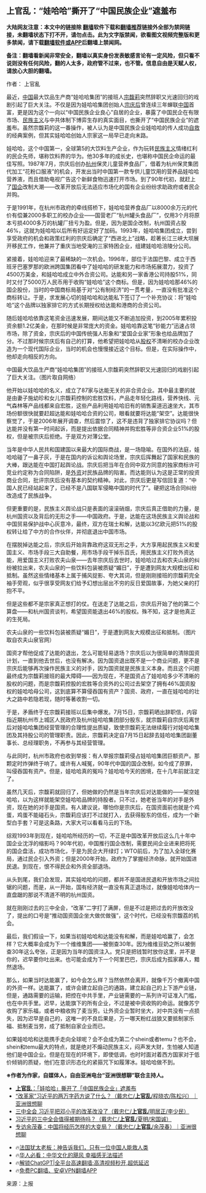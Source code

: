  <!-- 面包屑导航 --> <h2>上官乱：“娃哈哈”撕开了“中国民族企业”遮羞布</h2> <p class="notice"><b>大陆网友注意：本文中的链接除 <a href="https://github.com/bannedbook/fanqiang" >翻墙</a>软件下载和<a href="https://github.com/killgcd/justmysocks/blob/master/README.md">翻墙推荐</a>链接外全部为禁网链接，未翻墙状态下打不开，请勿点击。此为文字版禁闻，欲看图文视频完整版和更多禁闻，请下载<a href="https://github.com/bannedbook/fanqiang">翻墙软件或APP</a>后翻墙上禁闻网。</p><p>备注：翻墙看新闻非常安全，翻墙以真实身份发表敏感言论有一定风险，但只看不说则没有任何风险，翻的人太多，政府管不过来，也不管。信息自由是天赋人权，请放心大胆的翻墙。</b></p>  <div class="entry"> <p>作者： 上官亂</p> <p>最近，<span class='wp_keywordlink_affiliate'><a href="https://www.bannedbook.org/" title="中国" target="_blank">中国</a></span>最大饮品生产商“娃哈哈集团”的接班人<a href="https://www.bannedbook.org/bnews/tag/%e5%ae%97%e9%a6%a5%e8%8e%89/" class="st_tag internal_tag" rel="tag" title="标签 宗馥莉 下的日志">宗馥莉</a>突然辞职又光速回归的戏剧引起了巨大关注。不仅是因为娃哈哈集团创始人<a href="https://www.bannedbook.org/bnews/tag/%e5%ae%97%e5%ba%86%e5%90%8e/" class="st_tag internal_tag" rel="tag" title="标签 宗庆后 下的日志">宗庆后</a>曾连续三年蝉联<a href="https://www.bannedbook.org/bnews/tag/%E4%B8%AD%E5%9B%BD/" class="st_tag internal_tag" rel="tag" title="标签 中国 下的日志">中国</a>首富，更是因为这个一向以“中国民族企业良心”自居的企业，暴露了中国民企在有限市场、<span class='wp_keywordlink'><a href="https://www.bannedbook.org/forum11/topic333.html" title="禁片：民族主义和三座大山" target="_blank">民族主义</a></span>与中共体制下博弈生存的真实面目，也撕开了“中国民族企业”的遮羞布。虽然宗馥莉的这一番操作，被人认为是中国民族企业娃哈哈的传人成功<span class='wp_keywordlink'><a href="https://www.bannedbook.org/forum5/topic42.html" title="萨斯、诚信与自救" target="_blank">自救</a></span>的经典案例，但其实娃哈哈创始人宗家这一局早已走向末路。</p> <p>娃哈哈，这个中国第一，全球第5的大饮料生产企业，作为玩转<a href="https://www.bannedbook.org/bnews/tag/%E6%B0%91%E6%97%8F%E4%B8%BB%E4%B9%89/" class="st_tag internal_tag" rel="tag" title="标签 民族主义 下的日志">民族主义</a>情绪红利的民企先师，堪称饮料界的华为。他30多年的成长史，也堪称中国民企命运的最佳写照。1987年7月，宗庆后创办<a href="https://www.bannedbook.org/bnews/tag/%e6%9d%ad%e5%b7%9e/" class="st_tag internal_tag" rel="tag" title="标签 杭州 下的日志">杭州</a>保灵儿童营养食品厂，借着为杭州保灵集团代加工“花粉口服液”的机会，开发出当时中国第一款专供儿童饮用的营养品娃哈哈营养液，而且借助电视广告这个新鲜食物迅速打开市场。到了90年代初，就赶上了<a href="https://www.bannedbook.org/bnews/tag/%E5%9B%BD%E4%BC%81/" class="st_tag internal_tag" rel="tag" title="标签 国企 下的日志">国企</a>改制大潮——改革开放后无法适应市场化的国有企业纷纷求助政府或者民企并购。</p> <p>于是1991年，在杭州市政府的牵线搭桥下，娃哈哈营养食品厂以8000余万元的代价有偿兼2000多职工的校办企业——国营老厂“杭州罐头食品厂”，仅用3个月将原本亏损4000多万的杭罐厂扭亏为盈。但是，因为是国企改制，杭州国资占股46%，这就为娃哈哈以后所有好运定好了加码。1993年，娃哈哈集团成立，尝到享受政府的机会和政策红利的宗庆后确定了“西进北上”战略，趁著长江三峡大坝展开移民工作，他兼并了重庆当地受淹的三家特困企业，组建娃哈哈涪陵分公司。</p> <p>紧接着，娃哈哈迎来了最稀缺的一次机会。1996年，部位于法国巴黎、成立于西班牙巴塞罗那的欧洲跨国集团看中了娃哈哈的研发能力和市场拓展潜力，投资了4500万美金，和娃哈哈成立中外合资公司。达能和另一家香港公司持股51%，同时又付了5000万人民币用于收购“娃哈哈”这个商标。但是，因为娃哈哈那46%的国企股份，当时的中国商标局基于对“公有制经济”的一贯考量，一直没有批准这个商标转让。于是，求发展心切的娃哈哈和达能私下签订了一个补充协议：将“娃哈哈”这个品牌以独家排它的方式长期授权给达能和港商的合资公司。</p> <p>随后娃哈哈依靠这笔资金迅速发展，期间达能又不断追加投资，到2005年累积投资余额1.2亿美金，在那时候是非常庞大的资金。娃哈哈靠这笔“钞能力”迅速占领市场，除了资金，宗庆后的中国传统强人形象和“爱国企业家”形象也给品牌加了分。不过那时候宗庆后有自己的打算，他希望把娃哈哈从<a href="https://www.bannedbook.org/bnews/tag/%E8%82%A1%E6%9D%83/" class="st_tag internal_tag" rel="tag" title="标签 股权 下的日志">股权</a>不清晰的校办企业改造为一个现代国际企业，当时的机会也慢慢接近这个目标。但是，在实际操作中，他却走向相反的方向。</p>  <p>中国最大饮品生产商“娃哈哈集团”的接班人宗馥莉突然辞职又光速回归的戏剧引起了巨大关注。（图片取自网络）</p> <p>他开始以娃哈哈的名义，成立了87家与达能无关的非合资企业。其中最主要的就是由妻子施幼珍和女儿宗馥莉控制的宏胜饮料，产品走年轻化路线，营养快线、元气森林等产品线都来自宏胜，这些产品利用娃哈哈旧有的销售渠道迅速坐大，其市场份额很快就要赶超达能和娃哈哈合资的公司，眼看就要将达能“架空”。达能很快察觉了，于是2006年展开调查，然后震惊了，这不是违背了独家排它协议吗？但达能并没有第一时间起诉，而是提出依据合同精神并购宏胜等非合资企业51%的股权，但是被宗庆后拒绝。于是双方对薄公堂。</p> <p>当年是中华人民共和国建国以来最大的国际商战，是一场隐喻。在国外的法庭，娃哈哈碰了一鼻子灰，于是在国内的诉讼和舆论场里，宗庆后挥舞起了国家和民族的大棒，跟达能在中国打起舆论战。宗庆后把当年在合同中双方同意的独家商标许可竞业约定称为合同陷阱，是<a href="https://www.bannedbook.org/bnews/tag/%E5%A4%96%E8%B5%84/" class="st_tag internal_tag" rel="tag" title="标签 外资 下的日志">外资</a>对民族品牌的陷害。而达能则认为这是正常的投资商业合同，批评宗庆后没有基本的契约精神。对此，宗庆后更是写信回复道：“中国人民已经站起来了，已经不是八国联军侵略中国的时代了”。硬把这场合同纠纷改造成了民族战争。</p> <p>但更重要的是，民族主义舆论战只是表面的滚滚硝烟，宗庆后真正借助的力量，是杭州国资以及背后的无形之手——中国政府。于是，达能在这场民族主义舆论战和中国贸易保护战中心灰意冷，最终，双方在瑞士和解，达能以3亿欧元把51%的股权转让给了中方的合作伙伴，并彻底退出中国市场。</p> <p>在摆脱掉达能之后，宗庆后开始背靠政府这双无形之手，大方享用起民族主义和爱国主义、市场手段三大自助餐，用市场手段干掉乐百氏，用民族主义打败外资达能，用爱国主义打败农夫山泉——去年宗庆后去世时，娃哈哈过去和农夫山泉的纠纷被拉出来，农夫山泉的一些饮料包装被质疑“媚日”，于是遭到网友大规模出征和抵制。虽然这些情绪基本上属于捕风捉影、夸大其词，但是刚刚接班的宗馥莉完全袖手旁观，似乎很享受网友们给予幻想出层出不穷的反日爱国故事，为她父亲的打抱不平。</p> <p>但是这些都不是宗家真正想打的仗。在送走了达能之后，宗庆后开始了他的第二个算盘——和杭州国资谈判，希望国资能退出46%的股权。殊不知，这才是他真正的生死局。</p>  <p>农夫山泉的一些饮料包装被质疑“媚日”，于是遭到网友大规模出征和抵制。（图片取自农夫山泉官网）</p> <p>国资才帮他促成了达能的退出，怎么可能轻易退场？宗庆后以为很简单的清除国资计划，一直到他去世后，也没有解决。因为国资退出既不是一个商业问题，更不是宗庆后能够再次操作民族主义的对手，因为国资就是民族主义本身。而且这个问题最终成为宗馥莉接班的最大障碍——因为现在，不是国资占了娃哈哈多少不清晰的股权的问题，而是宗馥莉控股的宏胜等合资外的公司过去架空了拥有46%国资股权的娃哈哈母公司，这到底算不算侵吞国有资产？国资、政府，一直在娃哈哈的壮大之路中若隐若现，随时等著收割一切。</p> <p>于是，矛盾终于在宗馥莉接班以后集中爆发。7月15日，宗馥莉晒出辞职信，内容指近期杭州市上城区人民政府及杭州娃哈哈集团部分股东，就宗馥莉自宗庆后离世后对娃哈哈集团经营管理的合理性提出质疑，致使宗馥莉无法继续履行对娃哈哈集团及其持股公司的管理职责。因此，宗馥莉决定自7月15日起辞去娃哈哈集团副董事长、总经理职务，不再参与其经营管理。</p> <p>与此同时，杭州市政府也收到举报：有人举报宗馥莉侵占娃哈哈集团巨额资产。那颗定时炸弹终于响了。或许有人喊冤，90年代中国的国企改制，如今成了原罪，叫侵吞国有资产。但是，娃哈哈真的冤吗？娃哈哈今天的困境，在十几年前就注定了。</p> <p>虽然几天后，宗馥莉就回归了，但她做的仍然是当年宗庆后对达能做的——架空娃哈哈，以为这样就能架空娃哈哈品牌的持股者。只不过，她老爸当年的对手是外资，现在她的对手是国资。有人建议说，哪怕你是宗庆后，在国资面前也就是个鸡蛋，鸡蛋不能碰石头，宗馥莉应该打不过就打入，去获得股东的信任，成为一个新型白手套？可是这条路，大家大可以看看马云的下场。</p> <p>综观1993年到现在，娃哈哈所经历的一切，不正是中国改革开放后这么几十年中国企业沈浮的缩影吗？90年代初，中国推行国企改制，需要民间企业进来把将死的国企盘活，成功市场化，于是为民企大开绿灯；WTO前后，为了加入全球化赛局，通过民企引入外资；但是2000年开始，政府为了掌握经济命脉，就开始国进民退。到现在，恨不得民企和外资全部退场。</p>  <p>从头到尾，我们会发现，其实娃哈哈的问题，都并不是国进民退和开放市场之间拉锯的问题，而是，从一开始，国有经济就一直没有真正退场过，就像娃哈哈体内一直盘踞的那说不清道不明的杭州国资。</p> <p>就在刚刚过去的三中全会，“改革”二字打了满屏，但是不过是把过去的开放改没了，提出的口号是“推动国资国企坐大做优做强”，这个时代，已经没有宗馥荔的机会。</p> <p>最后，我们假设一下，如果当初娃哈哈和达能没有和解，而是娃哈哈赢了，会怎样？它大概率会成为下一个维维集团——被倒查30年。因为维维豆奶之所以被倒查30年这么夸张，正是因为当年的国资注入。党只是把钱暂时放你这里，并不是你的，迟早要你吐出来。也可能会成为下一个阿里巴巴，宗庆后成为孤家寡人，黯然退场。</p> <p>那么，如果当时达能赢了，如今会怎么样？当然依然会离开，就像千万个撤离中国的外资一样。达能赢了，或许会建立起自己的通路，建立起自己的上下游产业链，但是，通路需要的运输，把控在中共手里，产业链需要的一系列许可证准入门槛，也在中共手里。迟早，达能旗下的所有企业，不过是被中资收购的命运。就像苏宁收购了家乐福，或者中粮收购了麦当劳。让外资企业暂时坐大，对中共没有一点损失，因为迟早是自己的，这唯一的不良后果是，万一哪天粉红战狼又要抵制家乐福、抵制麦当劳，成了抵制自家企业而已。</p> <p>如果娃哈哈和达能携手走向全球呢？会不会成为第二个shein或者temu？也不会，shein和temu最大的特点，就是绝对不煽动民族主义，闷声发大财，生怕被人知道他们是中国企业。但是在现在的环境下，即使低调，也时时面对着西方国家对于低价倾销的质疑，他们在意识形态化的紧箍咒下如履薄冰。娃哈哈做不到。</p> <p><strong>※作者为作家，自媒体人，自由亚洲电台“亚洲很想聊”联合主持人。</strong></p>  <!--<div id="taboola-mid-1"></div>--><ul class='op-related-articles' title='相关阅读'> <li><a href='https://www.bannedbook.org/bnews/baitai/20240727/2067593.html' target='_blank'><b>上官乱</b>：「娃哈哈」撕开了「中国民族企业」遮羞布</a></li> <li><a href='https://www.bannedbook.org/bnews/comments/20240727/2067292.html' target='_blank'>“改革家”习近平的两万字药方说了什么？（戴忠仁/<b>上官乱</b>/程晓农/陈松兴）｜亚洲很想聊</a></li> <li><a href='https://www.bannedbook.org/bnews/comments/20240719/2064341.html' target='_blank'>三中全会 习近平把邓小平的改革改没了（戴忠仁/<b>上官乱</b>/明居正/李少民）</a></li> <li><a href='https://www.bannedbook.org/bnews/comments/20240712/2061351.html' target='_blank'>习近平的三中全会值得被期待吗？（戴忠仁/<b>上官乱</b>/夏明/宋国诚）</a></li> <li><a href='https://www.bannedbook.org/bnews/comments/20240705/2058669.html' target='_blank'>专访余茂春：中国将经历怎样的大变局？（戴忠仁/<b>上官乱</b>/余茂春）｜亚洲很想聊</a></li> </ul> <ul class="texttj"> <li>🔥<a href="https://www.bannedbook.org/bnews/ssgc/20230219/1850782.html" target="_blank">法国犹太老板：神告诉我们，只有一位中国人能救人类</a></li> <li>🔥<a href="https://www.bannedbook.org/bnews/comments/20220220/1694796.html" target="_blank">华人必看：中华文化的飓风 幸福感无法描述</a></li> <li>🔥<a href="https://github.com/bannedbook/fanqiang/wiki/V2ray%E6%9C%BA%E5%9C%BA" target="_blank">解锁ChatGPT|全平台高速翻墙:高清视频秒开,超低延迟</a></li> <li>🔥<a href="https://github.com/bannedbook/fanqiang/wiki/%E7%A6%81%E9%97%BB%E7%BD%91%E5%AE%89%E5%8D%93%E7%BF%BB%E5%A2%99%E6%96%B0%E9%97%BBAPP" target="_blank">免费PC翻墙、安卓VPN翻墙APP</a></li> </ul><p class="src-info">来源：上报 </p><a name='sharetosocial'></a> <div style="margin-bottom:5px;padding-bottom:5px;clear:both"> <div id="archive-pix-1" class="banner-ads"> <!-- AuctionX Display platform tag START --> <div id="27602x728x90x621x_ADSLOT1" clicktrack="%%CLICK_URL_ESC%%"></div>  <!-- AuctionX Display platform tag END --> </div> <div id="archive-pix-2" class="banner-ads"> <!-- AuctionX Display platform tag START --> <div id="27556x300x250x621x_ADSLOT1" clicktrack="%%CLICK_URL_ESC%%" style="margin:0 auto;text-align:center"></div>  <!-- AuctionX Display platform tag END --> </div> </div>  <div id="archive-pix-1" class="banner-ads"> <!-- AuctionX Display platform tag START --> <div id="27603x728x90x621x_ADSLOT1" clicktrack="%%CLICK_URL_ESC%%"></div>  <!-- AuctionX Display platform tag END --> </div> </div><!--END ENTRY--> 